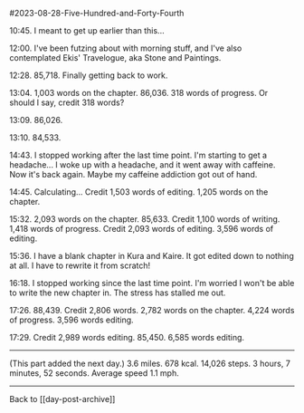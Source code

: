 #2023-08-28-Five-Hundred-and-Forty-Fourth

10:45.  I meant to get up earlier than this...

12:00.  I've been futzing about with morning stuff, and I've also contemplated Ekis' Travelogue, aka Stone and Paintings.

12:28.  85,718.  Finally getting back to work.

13:04.  1,003 words on the chapter.  86,036.  318 words of progress.  Or should I say, credit 318 words?

13:09.  86,026.

13:10.  84,533.

14:43.  I stopped working after the last time point.  I'm starting to get a headache...  I woke up with a headache, and it went away with caffeine.  Now it's back again.  Maybe my caffeine addiction got out of hand.

14:45.  Calculating...  Credit 1,503 words of editing.  1,205 words on the chapter.

15:32.  2,093 words on the chapter.  85,633.  Credit 1,100 words of writing.  1,418 words of progress.  Credit 2,093 words of editing.  3,596 words of editing.

15:36.  I have a blank chapter in Kura and Kaire.  It got edited down to nothing at all.  I have to rewrite it from scratch!

16:18.  I stopped working since the last time point.  I'm worried I won't be able to write the new chapter in.  The stress has stalled me out.

17:26.  88,439.  Credit 2,806 words.  2,782 words on the chapter.  4,224 words of progress.  3,596 words editing.

17:29.  Credit 2,989 words editing.  85,450.  6,585 words editing.

---
(This part added the next day.)  3.6 miles.  678 kcal.  14,026 steps.  3 hours, 7 minutes, 52 seconds.  Average speed 1.1 mph.

---
Back to [[day-post-archive]]